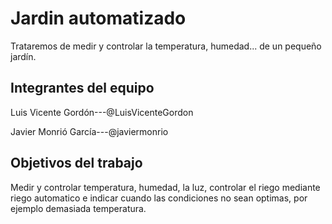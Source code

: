 # Jardin automatizado

Trataremos de medir y controlar la temperatura, humedad... de un pequeño jardín.

## Integrantes del equipo

Luis Vicente Gordón---@LuisVicenteGordon

Javier Monrió García---@javiermonrio

## Objetivos del trabajo

Medir y controlar temperatura, humedad, la luz, controlar el riego mediante riego automatico e indicar cuando las condiciones no sean optimas, por ejemplo demasiada temperatura.
